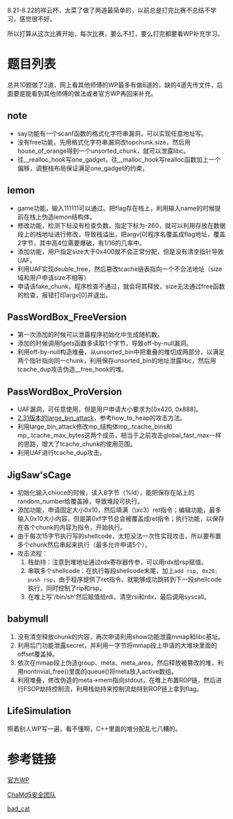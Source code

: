 8.21-8.22的祥云杯，太菜了做了两道最简单的，以前总是打完比赛不总结不学习，感觉很不好。

所以打算从这次比赛开始，每次比赛，要么不打，要么打完都要看WP补充学习。

# 题目列表

总共10题做了2道，网上看其他师傅的WP最多有做6道的，缺的4道先传文件，后面要是能看到其他师傅的做法或者官方WP再回来补充。

## note

* say功能有一个scanf函数的格式化字符串漏洞，可以实现任意地址写。
* 没有free功能，先用格式化字符串漏洞改topchunk.size，然后用house_of_orange得到一个unsorted_chunk，就可以泄露libc。
* 往__realloc_hook写one_gadget，往__malloc_hook写realloc函数加上一个偏移，调整栈布局保证满足one_gadget的约束。

## lemon

* game功能，输入111111可以通过。把flag存在栈上，利用输入name的时候提前在栈上伪造lemon结构体。
* 修改功能，检测下标没有检查负数，指定下标为-260，就可以利用存放在数据段上的栈地址进行修改，导致栈溢出，把argv[0]程序名覆盖成flag地址，覆盖2字节，其中高4位需要爆破，有1/16的几率中。
* 添加功能，用户指定size大于0x400就不会正常分配，但是没有清空指针导致UAF。
* 利用UAF实现double_free，然后篡改tcache链表指向一个不合法地址（size域和用户申请size不相等）
* 申请该fake_chunk，程序检查不通过，就会将其释放，size无法通过free函数的检查，报错打印argv[0]并退出。

## PassWordBox_FreeVersion

* 第一次添加的时候可以泄露程序初始化中生成随机数。
* 添加的时候调用fgets函数多读取1个字节，导致off-by-null漏洞。
* 利用off-by-null构造堆叠，从unsorted_bin中把重叠的堆切成两部分，以满足两个指针指向同一chunk，利用保存unsorted_bin的地址泄露libc，然后用tcache_dup攻击伪造__free_hook的堆。

## PassWordBox_ProVersion

* UAF漏洞，可任意使用，但是用户申请大小要求为[0x420, 0x888]。
* [2.31版本的large_bin_attack](https://github.com/shellphish/how2heap/blob/master/glibc_2.31/large_bin_attack.c)，参考how_to_heap的攻击方法。
* 利用large_bin_attack修改mp_结构体mp_.tcache_bins和mp_.tcache_max_bytes这两个成员，相当于之前攻击global_fast_max一样的思路，增大了tcache_chunk的使用范围。
* 利用UAF进行tcache_dup攻击。

## JigSaw'sCage

* 初始化输入chioce的时候，读入8字节（%ld），能把保存在站上的random_number给覆盖掉，导致堆段可执行。
* 添加功能，申请固定大小0x10，然后填满（\xc3）ret指令；编辑功能，最多输入0x10大小内容，但是第0xf字节总会被覆盖成ret指令；执行功能，以保存在各个chunk的内容为指令，开始执行。
* 由于每次15字节执行写的shellcode，太短没法一次性实现攻击，所以要布置多个chunk然后串起来执行（最多允许申请5个）。
* 攻击流程：
    1. 栈劫持：注意到堆地址通过rdx寄存器传参，可以用rdx给rsp赋值。
    2. 串联多个shellcode：在执行每段shellcode末尾，加上`add rsp, 0x20; push rsp`，由于程序提供了ret指令，就能够成功跳转到下一段shellcode执行，同时控制了rip和rsp。
    3. 在堆上写'/bin/sh'然后赋值给rdi，清空rsi和rdx，最后调用syscall。

## babymull

1. 没有清空释放chunk的内容，再次申请利用show功能泄露mmap和libc基址。
2. 利用后门功能泄露secret，并利用一字节将mmap段上申请的大堆块里面的offset覆盖掉。
3. 依次在mmap段上伪造group、meta、meta_area，然后释放被篡改的堆，利用nontrivial_free()里面的queue()将meta放入active数组。
4. 利用堆叠，修改伪造的meta->mem指向stdout，在堆上布置ROP链，然后进行FSOP劫持控制流，利用栈劫持来控制流劫持到ROP链上拿到flag。


## LifeSimulation 

照着别人WP写一遍，看不懂啊，C++里面的堆分配乱七八糟的。



# 参考链接

[官方WP](https://mp.weixin.qq.com/s/UwrZVlQ_WJ5rO4InOErt1g)

[ChaMd5安全团队](https://mp.weixin.qq.com/s/EsLeJwmo0ylW_VDmHsW_gw)

[bad_cat](https://www.freebuf.com/articles/web/286171.html)
